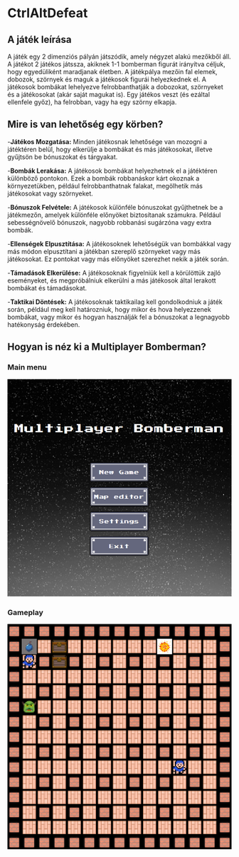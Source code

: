 # CtrlAltDefeat


## A játék leírása

A játék egy 2 dimenziós pályán játszódik, amely négyzet alakú mezőkből áll. A játékot 2 játékos játssza, akiknek 1-1 bomberman figurát irányítva céljuk, hogy egyedüliként maradjanak életben. A játékpálya mezőin fal elemek, dobozok, szörnyek és maguk a játékosok figurái helyezkednek el. A játékosok bombákat lehelyezve felrobbanthatják a dobozokat, szörnyeket és a játékosokat (akár saját magukat is). Egy játékos veszt (és ezáltal ellenfele győz), ha felrobban, vagy ha egy szörny elkapja.

## Mire is van lehetőség egy körben?

 -**Játékos Mozgatása:**
Minden játékosnak lehetősége van mozogni a játéktéren belül, hogy elkerülje a bombákat és más játékosokat, illetve gyűjtsön be bónuszokat és tárgyakat.

-**Bombák Lerakása:**
A játékosok bombákat helyezhetnek el a játéktéren különböző pontokon. Ezek a bombák robbanáskor kárt okoznak a környezetükben, például felrobbanthatnak falakat, megölhetik más játékosokat vagy szörnyeket.

-**Bónuszok Felvétele:**
A játékosok különféle bónuszokat gyűjthetnek be a játékmezőn, amelyek különféle előnyöket biztosítanak számukra. Például sebességnövelő bónuszok, nagyobb robbanási sugárzóna vagy extra bombák.

-**Ellenségek Elpusztítása:**
A játékosoknek lehetőségük van bombákkal vagy más módon elpusztítani a játékban szereplő szörnyeket vagy más játékosokat. Ez pontokat vagy más előnyöket szerezhet nekik a játék során.

-**Támadások Elkerülése:**
A játékosoknak figyelniük kell a körülöttük zajló eseményeket, és megpróbálniuk elkerülni a más játékosok által lerakott bombákat és támadásokat.

-**Taktikai Döntések:**
A játékosoknak taktikailag kell gondolkodniuk a játék során, például meg kell határozniuk, hogy mikor és hova helyezzenek bombákat, vagy mikor és hogyan használják fel a bónuszokat a legnagyobb hatékonyság érdekében.

## Hogyan is néz ki a Multiplayer Bomberman?

### Main menu
![Alt text](image.png)

### Gameplay
![Alt text](image-1.png)

